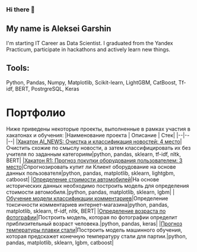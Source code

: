 ### Hi there 👋
## My name is Aleksei Garshin
I'm starting IT Career as Data Scientist. I graduated from the Yandex Practicum, participate in hackathons and actively learn new things.
## Tools:
Python, Pandas, Numpy, Matplotlib, Scikit-learn, LightGBM, CatBoost, Tf-idf, BERT, PostrgreSQL, Keras
# Портфолио
Ниже приведены некоторые проекты, выполненные в рамках участия в хакатонах и обучения:
|Наименование проекта | Описание  | Стек|
|--|--|--|
 |[Хакатон AI_NEWS: Очистка и классификация новостей: 4 место](https://github.com/garshinmail/Hackhatons/tree/main/AI%20NEWS)|Очистить схожие по смыслу новости, а затем классифицировать их без учителя по заданным категориям|python, pandas, sklearn, tf-idf, nltk, BERT|
 |[Хакатон R1: Прогноз покупки оборудования пользователем: 3 место](https://github.com/garshinmail/Hackhatons/tree/main/R1)|Спрогнозировать купит ли Клиент оборудование на основе данных пользователя|python, pandas, matplotlib, sklearn, lightgbm, catboost|
 |[Определение стоимости автомобилей](https://github.com/garshinmail/YandexPracticum_projects/tree/main/08_auto_prices_predict)|На основе исторических данных необходимо построить модель для определения стоимости автомобиля.|python, pandas, matplotlib, sklearn,  lgbm|
 |[Обучение модели классификации комментариев](https://github.com/garshinmail/YandexPracticum_projects/tree/main/10_toxic_comments)|Определение токсичности комментариев интернет-магазина|python, pandas, matplotlib, sklearn,  tf-idf, nltk, BERT|
 |[Определение возраста по фотографии](https://github.com/garshinmail/YandexPracticum_projects/tree/main/11_computer_vision)|Построить модель, которая по фотографии определит приблизительный возраст человека.|python, pandas, keras|
 |[Прогноз температуры плавки стали](https://github.com/garshinmail/YandexPracticum_projects/tree/main/final_steel_modelling)|Построить модель машинного обучения, которая предскажет конечную температуру стали для партии.|python, pandas, matplotlib, sklearn,  lgbm, catboost|




